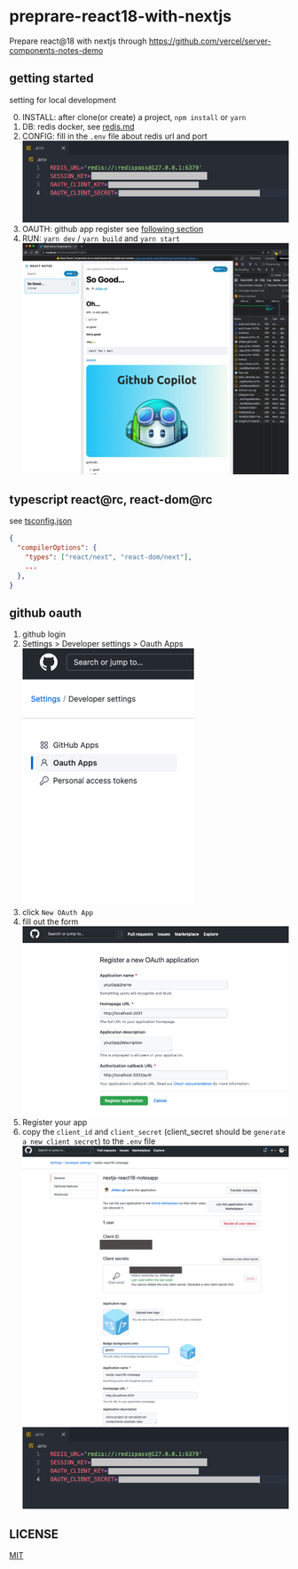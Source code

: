 # preprare-react18-with-nextjs

Prepare react@18 with nextjs through https://github.com/vercel/server-components-notes-demo

## getting started

setting for local development

0. INSTALL: after clone(or create) a project, `npm install` or `yarn`
1. DB: redis docker, see [redis.md](./docker/redis/redis.md)
2. CONFIG: fill in the `.env` file about redis url and port  
   ![oauth4](./_docs/images/oauth4.png)
3. OAUTH: github app register see [following section](#github-oauth)
4. RUN: `yarn dev` / `yarn build` and `yarn start`  
   ![app1](./_docs/images/app1.png)

## typescript react@rc, react-dom@rc

see [tsconfig.json](./tsconfig.json)

```json
{
  "compilerOptions": {
    "types": ["react/next", "react-dom/next"],
    ...
  },
}

```

## github oauth

1. github login
2. Settings > Developer settings > Oauth Apps  
   ![oauth1](./_docs/images/oauth1.png)
3. click `New OAuth App`
4. fill out the form  
   ![oauth2](./_docs/images/oauth2.png)
5. Register your app
6. copy the `client_id` and `client_secret` (client_secret should be `generate a new client secret`) to the `.env` file  
   ![oauth3-1](./_docs/images/oauth3-1.png)  
   ![oauth4](./_docs/images/oauth4.png)

## LICENSE

[MIT](./LICENSE)
